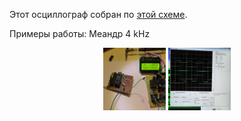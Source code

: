 
Этот осциллограф собран по [этой схеме][id1].

Примеры работы:
Меандр 4 kHz
<p align="center">
  <img src="Photos/S5380001.jpg" width="100" height="100">
  <img src="Photos/S5380002.jpg" width="100" height="100">
</p>

[id1]:404.html
